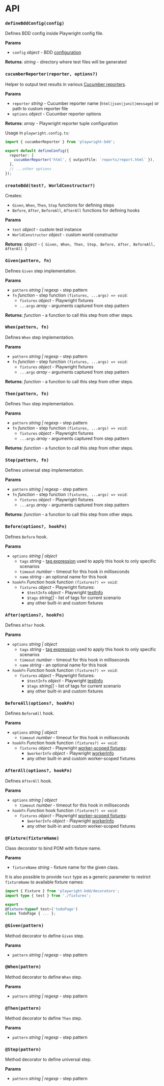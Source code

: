 # API

### `defineBddConfig(config)`
Defines BDD config inside Playwright config file.

**Params**
  * `config` *object* - BDD [configuration](configuration/index.md)

**Returns**: *string* - directory where test files will be generated

### `cucumberReporter(reporter, options?)`
Helper to output test results in various [Cucumber reporters](reporters/cucumber.md).

**Params**
  * `reporter` *string* - Cucumber reporter name (`html|json|junit|message`) or path to custom reporter file
  * `options` *object* - Cucumber reporter options

**Returns**: *array* - Playwright reporter tuple configuration

Usage in `playwright.config.ts`:
```ts
import { cucumberReporter } from 'playwright-bdd';

export default defineConfig({
  reporter: [
    cucumberReporter('html', { outputFile: `reports/report.html` }),
  ],
  // ...other options
});
```

### `createBdd(test?, WorldConstructor?)`

Creates:
 * `Given`, `When`, `Then`, `Step` functions for defining steps
 * `Before`, `After`, `BeforeAll`, `AfterAll` functions for defining hooks

**Params**
  * `test` *object* - custom test instance
  * `WorldConstructor` *object* - custom world constructor

**Returns**: *object* - `{ Given, When, Then, Step, Before, After, BeforeAll, AfterAll }`

### `Given(pattern, fn)`
Defines `Given` step implementation.

**Params**
  * `pattern` *string | regexp* - step pattern
  * `fn` *function* - step function `(fixtures, ...args) => void`:
    - `fixtures` *object* - Playwright fixtures
    - `...args` *array* - arguments captured from step pattern  

**Returns**: *function* - a function to call this step from other steps.

### `When(pattern, fn)`
Defines `When` step implementation.

**Params**
  * `pattern` *string | regexp* - step pattern
  * `fn` *function* - step function `(fixtures, ...args) => void`:
    - `fixtures` *object* - Playwright fixtures
    - `...args` *array* - arguments captured from step pattern  

**Returns**: *function* - a function to call this step from other steps.

### `Then(pattern, fn)`
Defines `Then` step implementation.

**Params**
  * `pattern` *string | regexp* - step pattern
  * `fn` *function* - step function `(fixtures, ...args) => void`:
    - `fixtures` *object* - Playwright fixtures
    - `...args` *array* - arguments captured from step pattern  

**Returns**: *function* - a function to call this step from other steps.

### `Step(pattern, fn)`
Defines universal step implementation.

**Params**
  * `pattern` *string | regexp* - step pattern
  * `fn` *function* - step function `(fixtures, ...args) => void`:
    - `fixtures` *object* - Playwright fixtures
    - `...args` *array* - arguments captured from step pattern  

**Returns**: *function* - a function to call this step from other steps.

### `Before(options?, hookFn)`
Defines `Before` hook.

**Params**
  * `options` *string | object*
    - `tags` *string* - [tag expression](https://github.com/cucumber/tag-expressions) used to apply this hook to only specific scenarios
    - `timeout` *number* - timeout for this hook in milliseconds
    - `name` *string* - an optional name for this hook
  * `hookFn` *Function* hook function `(fixtures?) => void`:
    - `fixtures` *object* - Playwright fixtures:
      - `$testInfo` *object* - Playwright [testInfo](https://playwright.dev/docs/api/class-testinfo)
      - `$tags` *string[]* - list of tags for current scenario
      - any other built-in and custom fixtures

### `After(options?, hookFn)`
Defines `After` hook.

**Params**
  * `options` *string | object*
    - `tags` *string* - [tag expression](https://github.com/cucumber/tag-expressions) used to apply this hook to only specific scenarios
    - `timeout` *number* - timeout for this hook in milliseconds
    - `name` *string* - an optional name for this hook
  * `hookFn` *Function* hook function `(fixtures?) => void`:
    - `fixtures` *object* - Playwright fixtures:
      - `$testInfo` *object* - Playwright [testInfo](https://playwright.dev/docs/api/class-testinfo)
      - `$tags` *string[]* - list of tags for current scenario
      - any other built-in and custom fixtures

### `BeforeAll(options?, hookFn)`
Defines `BeforeAll` hook.

**Params**
  * `options` *string | object*
    - `timeout` *number* - timeout for this hook in milliseconds
  * `hookFn` *Function* hook function `(fixtures?) => void`:
    - `fixtures` *object* - Playwright [worker-scoped fixtures](https://playwright.dev/docs/test-fixtures#worker-scoped-fixtures):
      - `$workerInfo` *object* - Playwright [workerInfo](https://playwright.dev/docs/api/class-workerinfo)
      - any other built-in and custom worker-scoped fixtures

### `AfterAll(options?, hookFn)`
Defines `AfterAll` hook.

**Params**
  * `options` *string | object*
    - `timeout` *number* - timeout for this hook in milliseconds
  * `hookFn` *Function* hook function `(fixtures?) => void`:
    - `fixtures` *object* - Playwright [worker-scoped fixtures](https://playwright.dev/docs/test-fixtures#worker-scoped-fixtures):
      - `$workerInfo` *object* - Playwright [workerInfo](https://playwright.dev/docs/api/class-workerinfo)
      - any other built-in and custom worker-scoped fixtures

### `@Fixture(fixtureName)`
Class decorator to bind POM with fixture name.

**Params**
  * `fixtureName` *string* - fixture name for the given class.

It is also possible to provide `test` type as a generic parameter to restrict `fixtureName` to available fixture names:
```ts
import { Fixture } from 'playwright-bdd/decorators';
import type { test } from './fixtures';

export
@Fixture<typeof test>('todoPage')
class TodoPage { ... };
```

### `@Given(pattern)`
Method decorator to define `Given` step.

**Params**
  * `pattern` *string | regexp* - step pattern

### `@When(pattern)`
Method decorator to define `When` step.

**Params**
  * `pattern` *string | regexp* - step pattern

### `@Then(pattern)`
Method decorator to define `Then` step.

**Params**
  * `pattern` *string | regexp* - step pattern

### `@Step(pattern)`
Method decorator to define universal step.

**Params**
  * `pattern` *string | regexp* - step pattern
